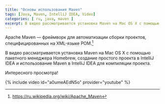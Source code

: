 ```yaml
---
title: "Основы использования Maven"
tags: [Java, Maven, IntelliJ IDEA, Video]
categories: [ ru, java, maven ]
excerpt: В видео рассматривается установка Maven на Mac OS X с помощью пакетного менеджера Homebrew, создание простого проекта в IntelliJ IDEA и использование Maven в IntelliJ IDEA для компиляции проекта.
---
```


Apache Maven — фреймворк для автоматизации сборки проектов, специфицированных на XML-языке POM.[^1]

В видео рассматривается установка Maven на Mac OS X с помощью пакетного менеджера Homebrew, создание простого проекта в IntelliJ IDEA и использование Maven в IntelliJ IDEA для компиляции проекта.

Интересного просмотра!

[^1]: <https://ru.wikipedia.org/wiki/Apache_Maven>

{% include video id="a0umeAEdN5o" provider="youtube" %}

